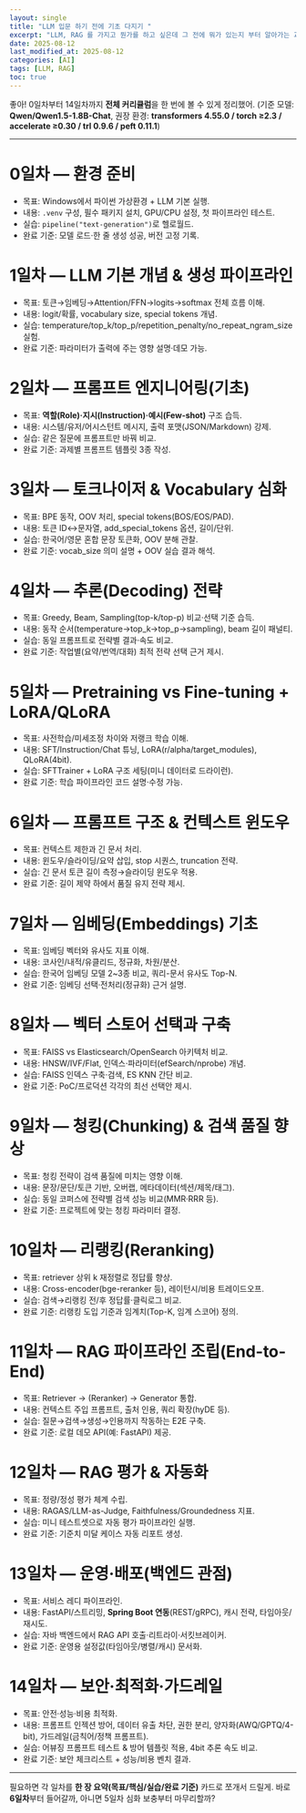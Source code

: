 ```yaml
---
layout: single
title: "LLM 입문 하기 전에 기초 다지기 "
excerpt: "LLM, RAG 를 가지고 뭔가를 하고 싶은데 그 전에 뭐가 있는지 부터 알아가는 과정을 기록한다."
date: 2025-08-12
last_modified_at: 2025-08-12
categories: [AI]
tags: [LLM, RAG]
toc: true
---
```


좋아! 0일차부터 14일차까지 **전체 커리큘럼**을 한 번에 볼 수 있게 정리했어.
(기준 모델: **Qwen/Qwen1.5-1.8B-Chat**, 권장 환경: **transformers 4.55.0 / torch ≥2.3 / accelerate ≥0.30 / trl 0.9.6 / peft 0.11.1**)

---

# 0일차 — 환경 준비

* 목표: Windows에서 파이썬 가상환경 + LLM 기본 실행.
* 내용: `.venv` 구성, 필수 패키지 설치, GPU/CPU 설정, 첫 파이프라인 테스트.
* 실습: `pipeline("text-generation")`로 헬로월드.
* 완료 기준: 모델 로드·한 줄 생성 성공, 버전 고정 기록.

# 1일차 — LLM 기본 개념 & 생성 파이프라인

* 목표: 토큰→임베딩→Attention/FFN→logits→softmax 전체 흐름 이해.
* 내용: logit/확률, vocabulary size, special tokens 개념.
* 실습: temperature/top\_k/top\_p/repetition\_penalty/no\_repeat\_ngram\_size 실험.
* 완료 기준: 파라미터가 출력에 주는 영향 설명·데모 가능.

# 2일차 — 프롬프트 엔지니어링(기초)

* 목표: **역할(Role)·지시(Instruction)·예시(Few-shot)** 구조 습득.
* 내용: 시스템/유저/어시스턴트 메시지, 출력 포맷(JSON/Markdown) 강제.
* 실습: 같은 질문에 프롬프트만 바꿔 비교.
* 완료 기준: 과제별 프롬프트 템플릿 3종 작성.

# 3일차 — 토크나이저 & Vocabulary 심화

* 목표: BPE 동작, OOV 처리, special tokens(BOS/EOS/PAD).
* 내용: 토큰 ID↔문자열, add\_special\_tokens 옵션, 길이/단위.
* 실습: 한국어/영문 혼합 문장 토큰화, OOV 분해 관찰.
* 완료 기준: vocab\_size 의미 설명 + OOV 실습 결과 해석.

# 4일차 — 추론(Decoding) 전략

* 목표: Greedy, Beam, Sampling(top-k/top-p) 비교·선택 기준 습득.
* 내용: 동작 순서(temperature→top\_k→top\_p→sampling), beam 길이 패널티.
* 실습: 동일 프롬프트로 전략별 결과·속도 비교.
* 완료 기준: 작업별(요약/번역/대화) 최적 전략 선택 근거 제시.

# 5일차 — Pretraining vs Fine-tuning + LoRA/QLoRA

* 목표: 사전학습/미세조정 차이와 저랭크 학습 이해.
* 내용: SFT/Instruction/Chat 튜닝, LoRA(r/alpha/target\_modules), QLoRA(4bit).
* 실습: SFTTrainer + LoRA 구조 세팅(미니 데이터로 드라이런).
* 완료 기준: 학습 파이프라인 코드 설명·수정 가능.

# 6일차 — 프롬프트 구조 & 컨텍스트 윈도우

* 목표: 컨텍스트 제한과 긴 문서 처리.
* 내용: 윈도우/슬라이딩/요약 삽입, stop 시퀀스, truncation 전략.
* 실습: 긴 문서 토큰 길이 측정→슬라이딩 윈도우 적용.
* 완료 기준: 길이 제약 하에서 품질 유지 전략 제시.

# 7일차 — 임베딩(Embeddings) 기초

* 목표: 임베딩 벡터와 유사도 지표 이해.
* 내용: 코사인/내적/유클리드, 정규화, 차원/분산.
* 실습: 한국어 임베딩 모델 2\~3종 비교, 쿼리-문서 유사도 Top-N.
* 완료 기준: 임베딩 선택·전처리(정규화) 근거 설명.

# 8일차 — 벡터 스토어 선택과 구축

* 목표: FAISS vs Elasticsearch/OpenSearch 아키텍처 비교.
* 내용: HNSW/IVF/Flat, 인덱스·파라미터(efSearch/nprobe) 개념.
* 실습: FAISS 인덱스 구축·검색, ES KNN 간단 비교.
* 완료 기준: PoC/프로덕션 각각의 최선 선택안 제시.

# 9일차 — 청킹(Chunking) & 검색 품질 향상

* 목표: 청킹 전략이 검색 품질에 미치는 영향 이해.
* 내용: 문장/문단/토큰 기반, 오버랩, 메타데이터(섹션/제목/태그).
* 실습: 동일 코퍼스에 전략별 검색 성능 비교(MMR·RRR 등).
* 완료 기준: 프로젝트에 맞는 청킹 파라미터 결정.

# 10일차 — 리랭킹(Reranking)

* 목표: retriever 상위 k 재정렬로 정답률 향상.
* 내용: Cross-encoder(bge-reranker 등), 레이턴시/비용 트레이드오프.
* 실습: 검색→리랭킹 전/후 정답률·클릭로그 비교.
* 완료 기준: 리랭킹 도입 기준과 임계치(Top-K, 임계 스코어) 정의.

# 11일차 — RAG 파이프라인 조립(End-to-End)

* 목표: Retriever → (Reranker) → Generator 통합.
* 내용: 컨텍스트 주입 프롬프트, 출처 인용, 쿼리 확장(hyDE 등).
* 실습: 질문→검색→생성→인용까지 작동하는 E2E 구축.
* 완료 기준: 로컬 데모 API(예: FastAPI) 제공.

# 12일차 — RAG 평가 & 자동화

* 목표: 정량/정성 평가 체계 수립.
* 내용: RAGAS/LLM-as-Judge, Faithfulness/Groundedness 지표.
* 실습: 미니 테스트셋으로 자동 평가 파이프라인 실행.
* 완료 기준: 기준치 미달 케이스 자동 리포트 생성.

# 13일차 — 운영·배포(백엔드 관점)

* 목표: 서비스 레디 파이프라인.
* 내용: FastAPI/스트리밍, **Spring Boot 연동**(REST/gRPC), 캐시 전략, 타임아웃/재시도.
* 실습: 자바 백엔드에서 RAG API 호출·리트라이·서킷브레이커.
* 완료 기준: 운영용 설정값(타임아웃/병렬/캐시) 문서화.

# 14일차 — 보안·최적화·가드레일

* 목표: 안전·성능·비용 최적화.
* 내용: 프롬프트 인젝션 방어, 데이터 유출 차단, 권한 분리, 양자화(AWQ/GPTQ/4-bit), 가드레일(금칙어/정책 프롬프트).
* 실습: 어뷰징 프롬프트 테스트 & 방어 템플릿 적용, 4bit 추론 속도 비교.
* 완료 기준: 보안 체크리스트 + 성능/비용 벤치 결과.

---

필요하면 각 일차를 **한 장 요약(목표/핵심/실습/완료 기준)** 카드로 쪼개서 드릴게.
바로 **6일차**부터 들어갈까, 아니면 5일차 심화 보충부터 마무리할까?




